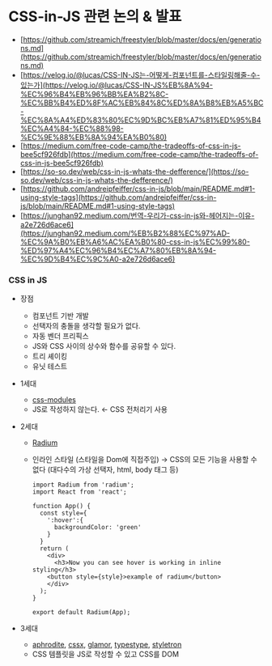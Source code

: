 # CSS-in-JS 관련 논의 & 발표

- [https://github.com/streamich/freestyler/blob/master/docs/en/generations.md](https://github.com/streamich/freestyler/blob/master/docs/en/generations.md)
- [https://velog.io/@lucas/CSS-IN-JS는-어떻게-컴포넌트를-스타일링해줄-수-있는가](https://velog.io/@lucas/CSS-IN-JS%EB%8A%94-%EC%96%B4%EB%96%BB%EA%B2%8C-%EC%BB%B4%ED%8F%AC%EB%84%8C%ED%8A%B8%EB%A5%BC-%EC%8A%A4%ED%83%80%EC%9D%BC%EB%A7%81%ED%95%B4%EC%A4%84-%EC%88%98-%EC%9E%88%EB%8A%94%EA%B0%80)
- [https://medium.com/free-code-camp/the-tradeoffs-of-css-in-js-bee5cf926fdb](https://medium.com/free-code-camp/the-tradeoffs-of-css-in-js-bee5cf926fdb)
- [https://so-so.dev/web/css-in-js-whats-the-defference/](https://so-so.dev/web/css-in-js-whats-the-defference/)
- [https://github.com/andreipfeiffer/css-in-js/blob/main/README.md#1-using-style-tags](https://github.com/andreipfeiffer/css-in-js/blob/main/README.md#1-using-style-tags)
- [https://junghan92.medium.com/번역-우리가-css-in-js와-헤어지는-이유-a2e726d6ace6](https://junghan92.medium.com/%EB%B2%88%EC%97%AD-%EC%9A%B0%EB%A6%AC%EA%B0%80-css-in-js%EC%99%80-%ED%97%A4%EC%96%B4%EC%A7%80%EB%8A%94-%EC%9D%B4%EC%9C%A0-a2e726d6ace6)

### CSS in JS

- 장점
    - 컴포넌트 기반 개발
    - 선택자의 충돌을 생각할 필요가 없다.
    - 자동 벤더 프리픽스
    - JS와 CSS 사이의 상수와 함수를 공유할 수 있다.
    - 트리 셰이킹
    - 유닛 테스트
- 1세대
    - [css-modules](https://github.com/css-modules/css-modules)
    - JS로 작성하지 않는다. ← CSS 전처리기 사용
- 2세대
    - [Radium](https://github.com/FormidableLabs/radium)
    - 인라인 스타일 (스타일을 Dom에 직접주입) → CSS의 모든 기능을 사용할 수 없다 (대다수의 가상 선택자, html, body 태그 등)
        
        ```tsx
        import Radium from 'radium';
        import React from 'react';
          
        function App() {
          const style={
            ':hover':{
              backgroundColor: 'green'
            }
          }
          return (
            <div>
              <h3>Now you can see hover is working in inline styling</h3>
            <button style={style}>example of radium</button>
            </div>
          );
        }
          
        export default Radium(App);
        ```
        
- 3세대
    - [aphrodite](https://github.com/Khan/aphrodite), [cssx](https://github.com/krasimir/cssx), [glamor](https://github.com/threepointone/glamor), [typestype](https://github.com/typestyle/typestyle), [styletron](https://github.com/streamich/freestyler/blob/master/docs/en/lib-styletron)
    - CSS 템플릿을 JS로 작성할 수 있고 CSS를 DOM <style> 태그에 주입한다.
    - 템플릿이 정적이므로 컴포넌트의 프롭스를 사용할 수 없다. ← 한 번만 평가돼 CSS로 변환된다.
        - zero-runtime(build-time)
    - 런타임에 변하는 변수에 접근할 수 없다. → tradeoff 성능
- 4세대
    - [styled-components](https://github.com/styled-components/styled-components), [glamorous](https://github.com/paypal/glamorous)
    - 런타임에 변하는 변수에 접근할 수 있다.
    - 일반적으로 컴포넌트의 prop or state가 변할 때 리렌더 된다.
- ~~5세대~~
    - 컴포넌트의 `.render()` 함수 스코프에서 JS 변수를 사용할 수 있다.

## The tradeoffs of CSS-in-JS

- Social Impact
- Runtime Cost
    - CSS가 브라우저에서 JS의 런타임에 생성된다. (런타임 오버헤드 발생)
    - 라이브러리 마다 런타임 오버헤드를 처리하고 발생하는 부분이 다르며 전략에 대한 4가지 방법이 있다.
    1. Runtime Generation only
        - JS가 문서 로드되고 CSS가 생겨난다.
    2. Runtime Generation with Critical CSS
        - 중요한 CSS를 먼저 생성 → 초기 단계에서 UI를 차단하지 않는다.
    3. Build-time extraction only
        - 일반 웹의 기본전략
        - 일부 CSS-in-JS는 빌드 시 정적 CSS를 추출할 수 있다.
        - 런타임의 JS 값(상태)에 접근할 수 없다.
        - 렌더링 차단 요소 (CSS)
    4. Build-time extraction with Critical CSS
- 접근성
    - 정적 사이트가 크리티컬 CSS의 추출 없이 구현될 때, HTML은 로드되어 평가되기 전까지 웹 페이지를 그릴 수 없다.
    - 임베드 방식의 문제점
- SSR 코스트
- 렌더링 블랙박스
- 러닝 커브
- 상호 운용성
- 보안 위험
- 읽을 수 없는 클래스

## Runtime (overhead) CSS-in-JS

- styled-components
    
    ```tsx
    // https://github.com/styled-components/styled-components/blob/8165cbe994f6f749236244f6f7017c2f0b9afcfe/packages/styled-components/src/constructors/constructWithOptions.ts#L39-L44
    /* Modify/inject new props at runtime */
    templateFunction.attrs = <Props = OuterProps>(attrs: Attrs<Props>) =>
      constructWithOptions<Constructor, Props>(componentConstructor, tag, {
        ...options,
        attrs: Array.prototype.concat(options.attrs, attrs).filter(Boolean),
      });
    ```
    
    - 페이지에서 사용하는 css만 head에 style tag로 삽입한다.
    - 최초 렌더링 이후 prop이나 state에 의해 변경되는 스타이을 style tag에 동적으로 삽입된다. (dev에선 DOM tree 변경)
    
    > **DOM injection (styled-components:)**이 방식은 DOM(**`<head>`**또는 **`<body>`**어딘가)에 **`<style>`**tag를 추가하고 [appendChild](https://developer.mozilla.org/en-US/docs/Web/API/Node/appendChild) 를 style node를 추가하는 방식입니다. [textContent](https://developer.mozilla.org/ko/docs/Web/API/Node/textContent) , [innerHTML](https://developer.mozilla.org/ko/docs/Web/API/Element/innerHTML) 을 추가하여 스타일 시트를 업데이트합니다.
    > 
- Emotion
    - styled-components와 비슷

### zero-runtime css-in-js

- linaria → 내부적으로 css variable을 사용해 동적으로 css 변경이 가능하다.
- 추출된 Critical CSS는 주요 렌더링 경로에서 사용하므로 문서 상단에 주입하고, 나머지는 link 태그로 로드하여 렌더링을 막지 않고 비동기로 로드할 수 있다. → `link 태그 비동기 로드?`

### near zero-runtime css-in-js

- stitches
    - cssom 수정 방식
    
    > **CSSStyleSheet API (stitches.js)**
    [CSSStylesSheet.insertRule](https://developer.mozilla.org/en-US/docs/Web/API/CSSStyleSheet/insertRule)을 사용하여 CSSOM에 직접 삽입합니다. 이 접근 방식을 사용하면
    > 
    > 
    > ```
    > <style>
    > ```
    > 
    > 태그에서는 빈 내용이 보이게 되고, DevTools에서 직접 선택하여 rule을 확인해야만 결과를 볼 수 있습니다.
    > 
    - styled-components에서는 prop에 의한 완전한 동적 스타일링이 가능하지만 stitches는 사전에 정의한 variants에 의한 스타일링만 가능

## Atomic CSS

### tailwindcss

- 미리 정의된 className을 조합해 스타일링 하는 방식

## Stitches

- variants를 사용해 성능 상에 이점은 있지만 어느정도 고수준의 디자인 토큰인 varinats을 만들어내야 하는 코스트가 발생한다.
- css-in-js는 다른 라이브러리에 의존해 사용법이 언제든 달라질 수 있다.
- 렌더링 블랙박스
- —> 궁금한 점 렌더링이 발생할 때 마다 직렬화가 발생하는지?

## Further

- [https://blog.cometkim.kr/posts/css-optimization-in-jamstack/](https://blog.cometkim.kr/posts/css-optimization-in-jamstack/)
- Remix vs Next.js
    - [https://blog.bitsrc.io/remix-vs-next-js-a-detailed-comparison-6ff557f7b41f](https://blog.bitsrc.io/remix-vs-next-js-a-detailed-comparison-6ff557f7b41f)
    
    > Next.js supports server-side rendering (SSR), static site generation (SSG ), Incremental site regeneration (ISR), and CSR (client-side rendering) . On the other hand, Remix only supports SSR and CSR.
    > 
- typescript incremental